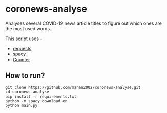 # coronews-analyse
Analyses several COVID-19 news article titles to figure out which ones are the most used words.

This script uses - 
- [requests](https://requests.readthedocs.io/en/master/)
- [spacy](https://spacy.io/)
- [Counter](https://docs.python.org/3.8/library/collections.html#collections.Counter)

## How to run?
```
git clone https://github.com/manan2002/coronews-analyse.git
cd coronews-analyse
pip install -r requirements.txt
python -m spacy download en
python main.py
```

